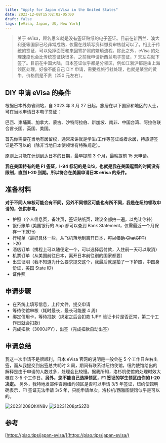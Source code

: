 ```yaml
---
title: "Apply for Japan eVisa in the United States"
date: 2023-12-08T15:02:02-05:00
draft: false
tags: [eVisa, Japan, US, New York]
---
```


> 关于 eVisa，顾名思义就是没有签证贴纸的电子签证。目前在新西兰、澳大利亚等国家已经非常成熟，仅需在线填写资料缴费审核就可以了。相比于传统的签证，可以免掉面签和来回寄护照的繁琐流程。除此之外，eVisa 的处理速度也会比传统签证快很多，之前我申请新西兰电子签证，7 天左右就下签了。目前在中国大陆，日本签证似乎都是分领区，例如江浙沪都是由上海领区处理，好像不能自己 DIY 申请，需要找旅行社处理，也就是某宝的黄牛，价格倒是不贵（250 元左右）。

## DIY 申请 eVisa 的条件
根据日本外务省网站，自 2023 年 3 月 27 日起，旅居在以下国家和地区的人士，可在当地申请日本电子签证：

巴西、柬埔寨、加拿大、蒙古、沙特阿拉伯、新加坡、南非、中国台湾、阿拉伯联合酋长国、英国、美国。

首先你需要在当地有居留权，通常来讲就是学生/工作等签证或者永居，持旅游签证是不可以的（除非当地日本使领馆有特殊规定）。

原则上只能在计划到达日本的日期，最早提前 3 个月，最晚提前 15 天申请。

**我在美国持有的是 F1 签证，I-94 标记的是 D/S，也就是我在美国逗留的时间没有限制，直到 I-20 到期。所以符合在美国申请日本 eVisa 的条件。**

## 准备材料
**对于不同人审核可能会有不同，另外不同领区可能也有所不同，我是在纽约领取申请的，仅供参考。**
- 护照（个人信息页，备注页，签证贴纸页，建议全部拍一遍，以免让你补）
- 银行账单 (美国银行的 App 都可以查到 Bank Statement，仅需最近一个月保存一下就行)
- 行程单（最好具体一些，从飞机落地到离开日本，~~可以借助 ChatGPT~~）
- I-20
- 酒店订单（携程上可以随便定一个，可以选择后付款，入住前一天可以取消）
- 机票订单（从美国前往日本，离开日本前往别的国家都要）
- 出生证明（我不知道为什么要求提交这个，我最后就是拍了一下护照，中国身份证，美国 State ID）
- 证件照

## 申请步骤
- 在系统上填写信息，上传文件，提交申请
- 等待使馆审核（耗时最长，最长可能要 4 周）
- 绑定信用卡，等待扣款（绑定之后会扣款 1JPY 验证卡片是否正常，第二个工作日就会扣款）
- 完成扣款（3000JPY），出签（完成扣款自动出签）

## 申请总结
我这一次申请不是很顺利，日本 eVisa 官网的说明是一般会在 5 个工作日左右出签，而从我提交到出签总共耗时 3 周，期间有联系过纽约使馆，纽约使馆给出的解释是由于申请的人数过多，处理会比较慢。据我所知，洛杉机使馆的处理时效大概在 3-5 个工作日。**另外，您不能自己选择领区，F1 签证的学生领区由你的 I-20 决定。** 另外，我特地发邮件咨询纽约领区是否可以申请 3/5 年签证，纽约使馆明确表示，F1 签证无法申请 3/5 年，只能申请单次。洛杉机/西雅图使馆似乎是可以的。

![20231208QhXN8v](https://r2.qwq.mx/blog/20231208QhXN8v.png)
![20231208ptS2Z0](https://r2.qwq.mx/blog/20231208ptS2Z0.png)

## 参考
[https://piao.tips/japan-evisa/](https://piao.tips/japan-evisa/)